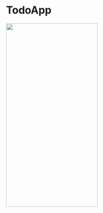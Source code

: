 # TodoApp

<img src="https://user-images.githubusercontent.com/80398950/146209419-d899ddce-273d-4baf-8c75-d1ad9de5c19a.png" width="250" height="500" />
